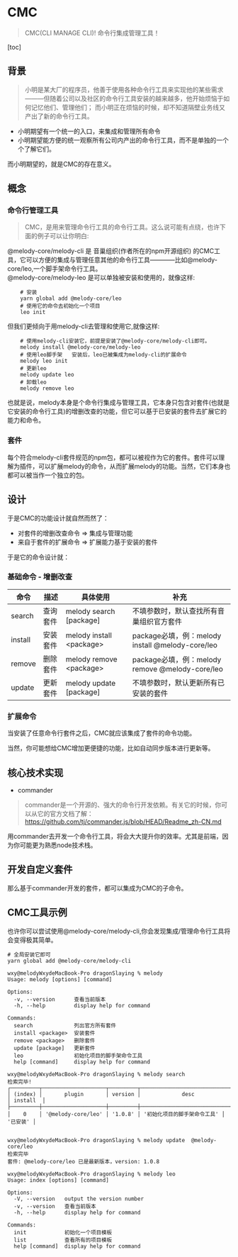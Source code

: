 

# CMC
> CMC(CLI MANAGE CLI)! 命令行集成管理工具！

[toc]

## 背景 
>小明是某大厂的程序员，他善于使用各种命令行工具来实现他的某些需求———但随着公司以及社区的命令行工具安装的越来越多，他开始烦恼于如何记忆他们、管理他们； 而小明正在烦恼的时候，却不知道隔壁业务线又产出了新的命令行工具。

 + 小明期望有一个统一的入口，来集成和管理所有命令
 + 小明期望能方便的统一观察所有公司内产出的命令行工具，而不是单独的一个个了解它们。

而小明期望的，就是CMC的存在意义。

## 概念

### 命令行管理工具
> CMC，是用来管理命令行工具的命令行工具。这么说可能有点绕，也许下面的例子可以让你明白:

@melody-core/melody-cli 是 音巢组织(作者所在的npm开源组织) 的CMC工具，它可以方便的集成与管理任意其他的命令行工具————比如@melody-core/leo,一个脚手架命令行工具。 <br>
@melody-core/melody-leo 是可以单独被安装和使用的，就像这样: 
```shell
    # 安装
    yarn global add @melody-core/leo
    # 使用它的命令去初始化一个项目
    leo init 
```

但我们更倾向于用melody-cli去管理和使用它,就像这样:

```shell
    # 使用melody-cli安装它，前提是安装了@melody-core/melody-cli即可。
    melody install @melody-core/melody-leo
    # 使用leo脚手架   安装后，leo已被集成为melody-cli的扩展命令
    melody leo init 
    # 更新leo
    melody update leo
    # 卸载leo
    melody remove leo
```
也就是说，melody本身是个命令行集成与管理工具，它本身只包含对套件(也就是它安装的命令行工具)的增删改查的功能，但它可以基于已安装的套件去扩展它的能力和命令。

### 套件
每个符合melody-cli套件规范的npm包，都可以被视作为它的套件。套件可以理解为插件，可以扩展melody的命令，从而扩展melody的功能。当然，它们本身也都可以被当作一个独立的包。


## 设计
于是CMC的功能设计就自然而然了：
+ 对套件的增删改查命令  =>  集成与管理功能
+ 来自于套件的扩展命令  =>  扩展能力基于安装的套件

于是它的命令设计就： 
### 基础命令 - 增删改查

| 命令 | 描述 |  具体使用 | 补充  |
| -- | ----- | ----- | -------------|
|  search |  查询套件 |  melody search [package] | 不填参数时，默认查找所有音巢组织官方套件 |
|  install | 安装套件 | melody install \<package\> | package必填，例：melody install @melody-core/leo |
|  remove | 删除套件 | melody remove \<package\> | package必填，例：melody remove @melody-core/leo |
|  update | 更新套件 | melody update [package] | 不填参数时，默认更新所有已安装的套件 |

### 扩展命令 
当安装了任意命令行套件之后，CMC就应该集成了套件的命令功能。<br>

当然，你可能想给CMC增加更便捷的功能，比如自动同步版本进行更新等。

## 核心技术实现

+ commander
>commander是一个开源的、强大的命令行开发依赖。有关它的时候，你可以从它的官方文档了解： https://github.com/tj/commander.js/blob/HEAD/Readme_zh-CN.md

用commander去开发一个命令行工具，将会大大提升你的效率。尤其是前端，因为你可能更为熟悉node技术栈。

## 开发自定义套件
那么基于commander开发的套件，都可以集成为CMC的子命令。


## CMC工具示例
也许你可以尝试使用@melody-core/melody-cli,你会发现集成/管理命令行工具将会变得极其简单。

```shell
# 全局安装它即可
yarn global add @melody-core/melody-cli

```


```shell
wxy@melodyWxydeMacBook-Pro dragonSlaying % melody
Usage: melody [options] [command]

Options:
  -v, --version      查看当前版本
  -h, --help         display help for command

Commands:
  search             列出官方所有套件
  install <package>  安装套件
  remove <package>   删除套件
  update [package]   更新套件
  leo                初始化项目的脚手架命令工具
  help [command]     display help for command

wxy@melodyWxydeMacBook-Pro dragonSlaying % melody search
检索完毕!
┌─────────┬────────────────────┬─────────┬──────────────────────────────┬──────────┐
│ (index) │       plugin       │ version │             desc             │ install  │
├─────────┼────────────────────┼─────────┼──────────────────────────────┼──────────┤
│    0    │ '@melody-core/leo' │ '1.0.8' │ '初始化项目的脚手架命令工具' │ '已安装' │


wxy@melodyWxydeMacBook-Pro dragonSlaying % melody update  @melody-core/leo     
检索完毕
套件: @melody-core/leo 已是最新版本，version: 1.0.8

wxy@melodyWxydeMacBook-Pro dragonSlaying % melody leo
Usage: index [options] [command]

Options:
  -V, --version   output the version number
  -v, --version   查看当前版本
  -h, --help      display help for command

Commands:
  init            初始化一个项目模板
  list            查看所有的项目模板
  help [command]  display help for command

```













